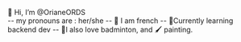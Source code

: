 <h> 👋 Hi, I’m @OrianeORDS </h1> 
<br>
-- my pronouns are : her/she
-- 🥐 I am french 
-- 💾Currently learning backend dev
-- 🏸I also love badminton, and 🖌 painting. 


<!---
OrianeORDS/OrianeORDS is a ✨ special ✨ repository because its `README.md` (this file) appears on your GitHub profile.
You can click the Preview link to take a look at your changes.
--->
